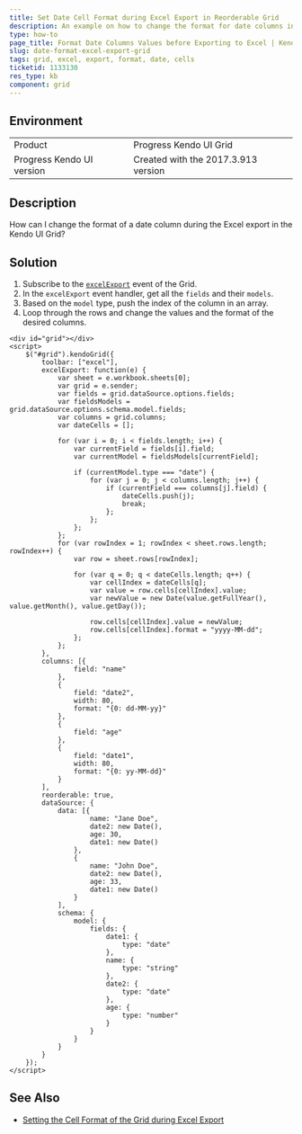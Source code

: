 ```yaml
---
title: Set Date Cell Format during Excel Export in Reorderable Grid
description: An example on how to change the format for date columns in a reorderable, dynamic Kendo UI Grid.
type: how-to
page_title: Format Date Columns Values before Exporting to Excel | Kendo UI Grid
slug: date-format-excel-export-grid
tags: grid, excel, export, format, date, cells
ticketid: 1133130
res_type: kb
component: grid
---
```


## Environment

<table>
 <tr>
  <td>Product</td>
  <td>Progress Kendo UI Grid</td>
 </tr>
 <tr>
  <td>Progress Kendo UI version</td>
  <td>Created with the 2017.3.913 version</td>
 </tr>
</table>

## Description

How can I change the format of a date column during the Excel export in the Kendo UI Grid?

## Solution

1. Subscribe to the [`excelExport`](https://docs.telerik.com/kendo-ui/api/javascript/ui/grid/events/excelexport) event of the Grid.
1. In the `excelExport` event handler, get all the `fields` and their `models`.
1. Based on the `model` type, push the index of the column in an array.
1. Loop through the rows and change the values and the format of the desired columns.

```dojo
<div id="grid"></div>
<script>
    $("#grid").kendoGrid({
        toolbar: ["excel"],
        excelExport: function(e) {
            var sheet = e.workbook.sheets[0];
            var grid = e.sender;
            var fields = grid.dataSource.options.fields;
            var fieldsModels = grid.dataSource.options.schema.model.fields;
            var columns = grid.columns;
            var dateCells = [];

            for (var i = 0; i < fields.length; i++) {
                var currentField = fields[i].field;
                var currentModel = fieldsModels[currentField];

                if (currentModel.type === "date") {
                    for (var j = 0; j < columns.length; j++) {
                        if (currentField === columns[j].field) {
                            dateCells.push(j);
                            break;
                        };
                    };
                };
            };
            for (var rowIndex = 1; rowIndex < sheet.rows.length; rowIndex++) {
                var row = sheet.rows[rowIndex];

                for (var q = 0; q < dateCells.length; q++) {
                    var cellIndex = dateCells[q];
                    var value = row.cells[cellIndex].value;
                    var newValue = new Date(value.getFullYear(), value.getMonth(), value.getDay());

                    row.cells[cellIndex].value = newValue;
                    row.cells[cellIndex].format = "yyyy-MM-dd";
                };
            };
        },
        columns: [{
                field: "name"
            },
            {
                field: "date2",
                width: 80,
                format: "{0: dd-MM-yy}"
            },
            {
                field: "age"
            },
            {
                field: "date1",
                width: 80,
                format: "{0: yy-MM-dd}"
            }
        ],
        reorderable: true,
        dataSource: {
            data: [{
                    name: "Jane Doe",
                    date2: new Date(),
                    age: 30,
                    date1: new Date()
                },
                {
                    name: "John Doe",
                    date2: new Date(),
                    age: 33,
                    date1: new Date()
                }
            ],
            schema: {
                model: {
                    fields: {
                        date1: {
                            type: "date"
                        },
                        name: {
                            type: "string"
                        },
                        date2: {
                            type: "date"
                        },
                        age: {
                            type: "number"
                        }
                    }
                }
            }
        }
    });
</script>
```

## See Also

* [Setting the Cell Format of the Grid during Excel Export](https://docs.telerik.com/kendo-ui/controls/data-management/grid/how-to/excel/cell-format)
